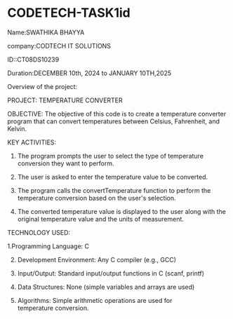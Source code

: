 # CODETECH-TASK1id
Name:SWATHIKA BHAYYA

company:CODTECH IT SOLUTIONS

ID::CT08DS10239

Duration:DECEMBER 10th, 2024 to JANUARY 10TH,2025

Overview of the project:

PROJECT: TEMPERATURE CONVERTER

OBJECTIVE:
      The objective of this code is to create a temperature converter program that can convert temperatures between Celsius, Fahrenheit, and Kelvin.
      
KEY ACTIVITIES:

 1. The program prompts the user to select the type of temperature conversion they want to perform.
      
 2. The user is asked to enter the temperature value to be converted.
      
 3. The program calls the convertTemperature function to perform the temperature conversion based on the user's selection.
      
 4. The converted temperature value is displayed to the user along with the original temperature value and the units of measurement.

TECHNOLOGY USED:

 1.Programming Language: C
     
 2. Development Environment: Any C compiler (e.g., GCC)
     
 3. Input/Output: Standard input/output functions in C (scanf, printf)
     
 4. Data Structures: None (simple variables and arrays are used)
     
 5. Algorithms: Simple arithmetic operations are used for temperature conversion.
